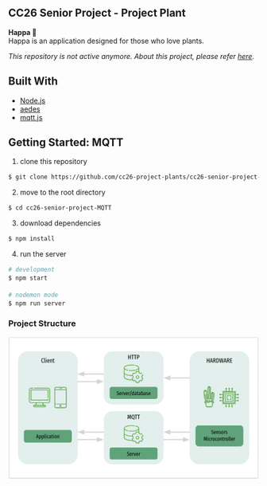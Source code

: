## CC26 Senior Project - Project Plant

**Happa 🌿**  
Happa is an application designed for those who love plants.  

_This repository is not active anymore. About this project, please refer [here](https://github.com/cc26-project-plants/cc26-senior-project/blob/master/README.md)._  
    
  
## Built With
- [Node.js](https://nodejs.org/)  
- [aedes](https://github.com/moscajs/aedes)  
- [mqtt.js](https://github.com/mqttjs)  
  
  
## Getting Started: MQTT
1. clone this repository  
```bash
$ git clone https://github.com/cc26-project-plants/cc26-senior-project-MQTT.git
```  
2. move to the root directory  
```bash
$ cd cc26-senior-project-MQTT
```
3. download dependencies  
```bash
$ npm install
```
4. run the server
```bash
# development
$ npm start

# nodemon mode
$ npm run server
```
  
    
### Project Structure
![architecture](https://github.com/mikako-shirai/dump/blob/master/diagram.png)  
